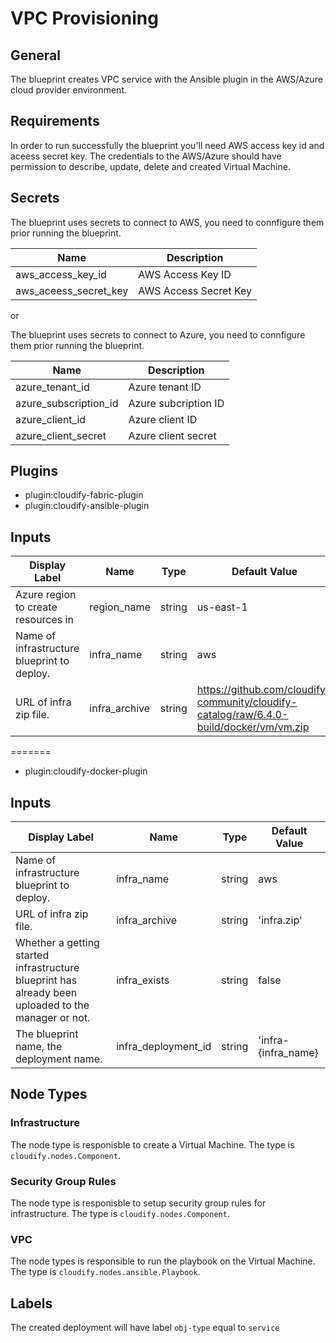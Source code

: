 # VPC Provisioning

## General

The blueprint creates VPC service with the Ansible plugin in the AWS/Azure cloud provider environment.

## Requirements

In order to run successfully the blueprint you'll need AWS access key id and aceess secret key. The credentials to the AWS/Azure should have permission to describe, update, delete and created Virtual Machine.

## Secrets

The blueprint uses secrets to connect to AWS, you need to connfigure them prior running the blueprint.

| Name                  | Description           |
| --------------------- | --------------------- |
| aws_access_key_id     | AWS Access Key ID     |
| aws_aceess_secret_key | AWS Access Secret Key |

or 

The blueprint uses secrets to connect to Azure, you need to connfigure them prior running the blueprint.

| Name                  | Description                                                                        |
| --------------------- | ---------------------------------------------------------------------------------- |
| azure_tenant_id       | Azure tenant ID                                                                    |
| azure_subscription_id | Azure subcription ID                                                               |
| azure_client_id       | Azure client ID                                                                    |
| azure_client_secret   | Azure client secret                                                                |

## Plugins

  - plugin:cloudify-fabric-plugin
  - plugin:cloudify-ansible-plugin

## Inputs

| Display Label                                                                                      | Name                | Type   | Default Value       |
| --------------------------------------------------------------------------------------------------- | ------------------- | ------ | ------------------- |
| Azure region to create resources in                                                                 | region_name         | string | us-east-1           |
| Name of infrastructure blueprint to deploy.                                                         | infra_name          | string | aws                 |
| URL of infra zip file.                                                                              | infra_archive       | string | https://github.com/cloudify-community/cloudify-catalog/raw/6.4.0-build/docker/vm/vm.zip         |
=======
  - plugin:cloudify-docker-plugin

## Inputs

| Display Label                                                                                       | Name                | Type   | Default Value       |
| --------------------------------------------------------------------------------------------------- | ------------------- | ------ | ------------------- |
| Name of infrastructure blueprint to deploy.                                                         | infra_name          | string | aws                 |
| URL of infra zip file.                                                                              | infra_archive       | string | 'infra.zip'         |
| Whether a getting started infrastructure blueprint has already been uploaded to the manager or not. | infra_exists        | string | false               |
| The blueprint name, the deployment name.                                                            | infra_deployment_id | string | 'infra-{infra_name} |


## Node Types

### Infrastructure
The node type is responisble to create a Virtual Machine.
The type is `cloudify.nodes.Component`. 

### Security Group Rules
The node type is responisble to setup security group rules for infrastructure.
The type is `cloudify.nodes.Component`. 

### VPC
The node types is responsible to run the playbook on the Virtual Machine.
The type is `cloudify.nodes.ansible.Playbook`. 


## Labels

The created deployment will have label `obj-type` equal to `service`